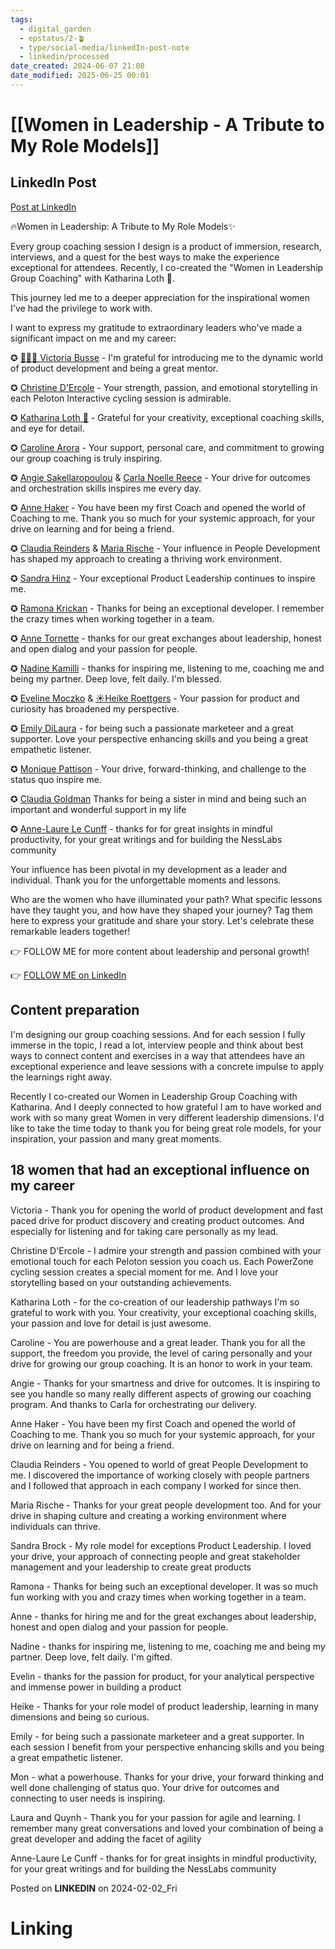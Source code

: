 ```yaml
---
tags:
  - digital_garden
  - epstatus/2-🪴
  - type/social-media/linkedIn-post-note
  - linkedin/processed
date_created: 2024-06-07 21:08
date_modified: 2025-06-25 00:01
---
```

# [[Women in Leadership - A Tribute to My Role Models]]

## LinkedIn Post

[Post at LinkedIn](https://www.linkedin.com/posts/sebastiankamilli_women-in-leadership-a-tribute-to-my-role-activity-7159092824389337089-0mdB?utm_source=share&utm_medium=member_desktop)

🔥Women in Leadership: A Tribute to My Role Models✨  
  
Every group coaching session I design is a product of immersion, research, interviews, and a quest for the best ways to make the experience exceptional for attendees. Recently, I co-created the "Women in Leadership Group Coaching" with Katharina Loth 🚀.  
  
This journey led me to a deeper appreciation for the inspirational women I've had the privilege to work with.  
  
I want to express my gratitude to extraordinary leaders who've made a significant impact on me and my career:  
  
✪ [](https://www.linkedin.com/in/ACoAAAF4JkoBLhmkAOVKXNrHahMkmtV25e0xwKk)[👩🏻‍🚀 Victoria Busse](https://www.linkedin.com/in/victoriasarabusse/) - I'm grateful for introducing me to the dynamic world of product development and being a great mentor.  
  
✪ [](https://www.linkedin.com/in/ACoAAAh7JlwBfYTEVuvzZUfSbrXRYCXqZQpQ4dY)[Christine D'Ercole](https://www.linkedin.com/in/christine-d-ercole-a5079a3b/) - Your strength, passion, and emotional storytelling in each Peloton Interactive cycling session is admirable.  
  
✪ [](https://www.linkedin.com/in/ACoAABDEaf0BxY0eE7JkRsp5Ks3PUlksmVd7ulA)[Katharina Loth 🚀](https://www.linkedin.com/in/katharina-loth/) - Grateful for your creativity, exceptional coaching skills, and eye for detail.  
  
✪ [](https://www.linkedin.com/in/ACoAAAMRViUBMuoEIeMEquNp79oGpjRaQxKicTQ)[Caroline Arora](https://www.linkedin.com/in/caroline-arora-7452a015/) - Your support, personal care, and commitment to growing our group coaching is truly inspiring.  
  
✪ [](https://www.linkedin.com/in/ACoAACFsrgYB1hERvlbRl7Kmh3H20m1lNx5lrkA)[Angie Sakellaropoulou](https://www.linkedin.com/in/angie-sakellaropoulou-006974137/) & [](https://www.linkedin.com/in/ACoAAA6xXeUBCgRSYJrJ8xTnKKflWkd7q-_FYBw)[Carla Noelle Reece](https://www.linkedin.com/in/carla-noelle-reece/) - Your drive for outcomes and orchestration skills inspires me every day.  
  
✪ [](https://www.linkedin.com/in/ACoAAA_OyVcBuCYeuNyErYYDlTBozxY-bjn9tAA)[Anne Haker](https://www.linkedin.com/in/anne-haker-15b99a74/) - You have been my first Coach and opened the world of Coaching to me. Thank you so much for your systemic approach, for your drive on learning and for being a friend.  
  
✪ [](https://www.linkedin.com/in/ACoAAAeFqxoBf1KapHkTZaSHYnOdu9_aqqx9TSM)[Claudia Reinders](https://www.linkedin.com/in/claudia-reinders-90a32036/) & [](https://www.linkedin.com/in/ACoAAAxCzr4Bo9dOEwSWEqKVfHkCkerVSMVIupY)[Maria Rische](https://www.linkedin.com/in/maria-rische-226a8258/) - Your influence in People Development has shaped my approach to creating a thriving work environment.  
  
✪ [](https://www.linkedin.com/in/ACoAAAFQQnMBMIMsR0Z0DnjLC5JleCe9OwnffeQ)[Sandra Hinz](https://www.linkedin.com/in/sandrahinz/) - Your exceptional Product Leadership continues to inspire me.  
  
✪ [](https://www.linkedin.com/in/ACoAABJhsOkBRICOlofH1ejM15GYDezupV9AnVE)[Ramona Krickan](https://www.linkedin.com/in/ramona-k-83534387/) - Thanks for being an exceptional developer. I remember the crazy times when working together in a team.  
  
✪ [](https://www.linkedin.com/in/ACoAAAzZrugBpLf3P8EcWG-MuKIfJK1L3aPPmQg)[Anne Tornette](https://www.linkedin.com/in/anne-tornette/) - thanks for our great exchanges about leadership, honest and open dialog and your passion for people.  
  
✪ [](https://www.linkedin.com/in/ACoAAA_jQEEBIvJiOWHR7WAlf2hHkrLPtizqxTQ)[Nadine Kamilli](https://www.linkedin.com/in/nadine-kamilli-31532675/) - thanks for inspiring me, listening to me, coaching me and being my partner. Deep love, felt daily. I'm blessed.  
  
✪ [](https://www.linkedin.com/in/ACoAAA08i_4BWUjK2uAsJgMVvpCXUWaJDQP_kxM)[Eveline Moczko](https://www.linkedin.com/in/evelinemoczko/) & [](https://www.linkedin.com/in/ACoAAAAWbw8BBthQdxIfc4wE74uvIx4N9h1Dhfs)[☀️Heike Roettgers](https://www.linkedin.com/in/heikeroettgers/) - Your passion for product and curiosity has broadened my perspective.  
  
✪ [](https://www.linkedin.com/in/ACoAAA6BHMoBJKTVizvRCmF-AJlhh67XDEqxL6w)[Emily DiLaura](https://www.linkedin.com/in/emilyjdilaura/) - for being such a passionate marketeer and a great supporter. Love your perspective enhancing skills and you being a great empathetic listener.  
  
✪ [](https://www.linkedin.com/in/ACoAABbTRJoBDc-9uXTytaBWa1esy94dtdVNpS0)[Monique Pattison](https://www.linkedin.com/in/moniquepattison/) - Your drive, forward-thinking, and challenge to the status quo inspire me.  
  
✪ [](https://www.linkedin.com/in/ACoAABd9j_UB8l1BxX6NDC5wIn_NhY76xT7DNdY)[Claudia Goldman](https://www.linkedin.com/in/claudia-goldman-b05b99ab/) Thanks for being a sister in mind and being such an important and wonderful support in my life  
  
✪ [](https://www.linkedin.com/in/ACoAAAZS4-0Bp9c9yPb6ni-1TIbieOs4XSapDHM)[Anne-Laure Le Cunff](https://www.linkedin.com/in/alecunff/) - thanks for for great insights in mindful productivity, for your great writings and for building the NessLabs community  
  
Your influence has been pivotal in my development as a leader and individual. Thank you for the unforgettable moments and lessons.  
  
Who are the women who have illuminated your path? What specific lessons have they taught you, and how have they shaped your journey? Tag them here to express your gratitude and share your story. Let's celebrate these remarkable leaders together!  
  
👉 FOLLOW ME for more content about leadership and personal growth!

👉 [FOLLOW ME on LinkedIn](https://www.linkedin.com/comm/mynetwork/discovery-see-all?usecase=PEOPLE_FOLLOWS&followMember=sebastiankamilli)

## Content preparation

I'm designing our group coaching sessions. And for each session I fully immerse in the topic, I read a lot, interview people and think about best ways to connect content and exercises in a way that attendees have an exceptional experience and leave sessions with a concrete impulse to apply the learnings right away. 

Recently I co-created our Women in Leadership Group Coaching with Katharina. And I deeply connected to how grateful I am to have worked and work with so many great Women in very different leadership dimensions. I'd like to take the time today to thank you for being great role models, for your inspiration, your passion and many great moments. 

## 18 women that had an exceptional influence on my career

Victoria - Thank you for opening the world of product development and fast paced drive for product discovery and creating product outcomes. And especially for listening and for taking care personally as my lead. 

Christine D'Ercole - I admire your strength and passion combined with your emotional touch for each Peloton session you coach us. Each PowerZone cycling session creates a special moment for me. And I love your storytelling based on your outstanding achievements. 

Katharina Loth - for the co-creation of our leadership pathways I'm so grateful to work with you. Your creativity, your exceptional coaching skills, your passion and love for detail is just awesome.

Caroline - You are powerhouse and a great leader. Thank you for all the support, the freedom you provide, the level of caring personally and your drive for growing our group coaching. It is an honor to work in your team.

Angie - Thanks for your smartness and drive for outcomes. It is inspiring to see you handle so many really different aspects of growing our coaching program. And thanks to Carla for orchestrating our delivery.

Anne Haker - You have been my first Coach and opened the world of Coaching to me. Thank you so much for your systemic approach, for your drive on learning and for being a friend.

Claudia Reinders - You opened to world of great People Development to me. I discovered the importance of working closely with people partners and I followed that approach in each company I worked for since then.

Maria Rische - Thanks for your great people development too. And for your drive in shaping culture and creating a working environment where individuals can thrive. 

Sandra Brock - My role model for exceptions Product Leadership. I loved your drive, your approach of connecting people and great stakeholder management and your leadership to create great products

Ramona - Thanks for being such an exceptional developer. It was so much fun working with you and crazy times when working together in a team.

Anne - thanks for hiring me and for the great exchanges about leadership, honest and open dialog and your passion for people. 

Nadine - thanks for inspiring me, listening to me, coaching me and being my partner. Deep love, felt daily. I'm gifted.

Evelin - thanks for the passion for product, for your analytical perspective and immense power in building a product

Heike - Thanks for your role model of product leadership, learning in many dimensions and being so curious. 

Emily - for being such a passionate marketeer and a great supporter. In each session I benefit from your perspective enhancing skills and you being a great empathetic listener.

Mon - what a powerhouse. Thanks for your drive, your forward thinking and well done challenging of status quo. Your drive for outcomes and connecting to user needs is inspiring.

Laura and Quynh - Thank you for your passion for agile and learning. I remember many great conversations and loved your combination of being a great developer and adding the facet of agility

 Anne-Laure Le Cunff - thanks for for great insights in mindful productivity, for your great writings and for building the NessLabs community

Posted on **LINKEDIN** on 2024-02-02_Fri

# Linking